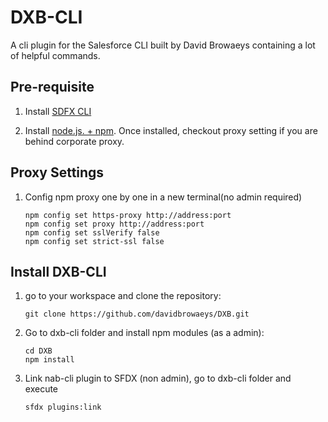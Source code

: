 # DXB-CLI

A cli plugin for the Salesforce CLI built by David Browaeys containing a lot of helpful commands. 

## Pre-requisite
1. Install [SDFX CLI](https://developer.salesforce.com/tools/sfdxcli) 

2. Install [node.js. + npm](https://nodejs.org/en/). 
Once installed, checkout proxy setting if you are behind corporate proxy.

## Proxy Settings

1. Config npm proxy one by one in a new terminal(no admin required)

    ```shell
    npm config set https-proxy http://address:port
    npm config set proxy http://address:port
    npm config set sslVerify false
    npm config set strict-ssl false
    ```

## Install DXB-CLI

1. go to your workspace and clone the repository:

    ```shell
    git clone https://github.com/davidbrowaeys/DXB.git
    ``` 

2. Go to dxb-cli folder and install npm modules (as a admin): 

    ```shell
    cd DXB
    npm install
    ```

3. Link nab-cli plugin to SFDX (non admin), go to dxb-cli folder and execute

    ```shell
    sfdx plugins:link
    ```
